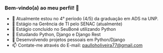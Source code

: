 ### Bem-vindo(a) ao meu perfil! 👋


- 🔭 Atualmente estou no 4° período (4/5) da graduação em ADS na UNP.
- 🌱 Estágio na Gerência de TI pelo SENAC (atualmente)
- 👯 Estágio concluido no SeuBoné utilizando Python
- 🤔 Estudando Python, Django e Django Rest
- 💬 Desenvolvendo projetos pessoais em Python/Django
- 📫 Contate-me através do E-mail: paulloholiveira77@gmail.com


